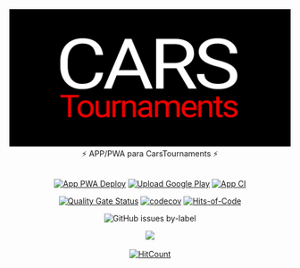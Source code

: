 <div align="center">
  <img src="../images/banner.png" />
</div>
<div align="center">
  ⚡️ APP/PWA para CarsTournaments ⚡️
</div>
<br />
<div align="center">

[![App PWA Deploy](https://github.com/carsTournaments/app/actions/workflows/firebase-hosting-merge.yml/badge.svg)](https://github.com/carsTournaments/app/actions/workflows/firebase-hosting-merge.yml) [![Upload Google Play](https://github.com/carsTournaments/app/actions/workflows/upload-google-play.yml/badge.svg)](https://github.com/carsTournaments/app/actions/workflows/upload-google-play.yml) [![App CI](https://github.com/carsTournaments/app/actions/workflows/ci.yml/badge.svg)](https://github.com/carsTournaments/app/actions/workflows/ci.yml)

[![Quality Gate Status](https://sonarcloud.io/api/project_badges/measure?project=carsTournaments_app&metric=alert_status)](https://sonarcloud.io/summary/new_code?id=carsTournaments_app) [![codecov](https://codecov.io/gh/carsTournaments/app/branch/main/graph/badge.svg?token=6C1JCQBYCJ)](https://codecov.io/gh/carsTournaments/app) [![Hits-of-Code](https://hitsofcode.com/github/carstournaments/app?branch=main)](https://hitsofcode.com/github/carstournaments/app/view?branch=main)

![GitHub issues by-label](https://img.shields.io/github/issues/carstournaments/app/bug?label=Bugs&style=plastic)

<a href="https://twitter.com/CarsTournaments"><img src="https://img.shields.io/twitter/follow/CarsTournaments" /></a>

[![HitCount](https://hits.dwyl.com/carsTournaments/app.svg?style=flat-square)](http://hits.dwyl.com/carsTournaments/app)

</div>
